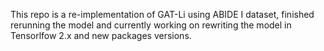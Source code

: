 This repo is a re-implementation of GAT-Li using ABIDE I dataset, finished rerunning the model and currently working on rewriting the model in Tensorlfow 2.x and new packages versions.